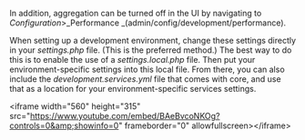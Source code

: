 In addition, aggregation can be turned off in the UI by navigating to _Configuration_&gt;_Performance _\(admin/config/development/performance\).

When setting up a development environment, change these settings directly in your _settings.php_ file. \(This is the preferred method.\) The best way to do this is to enable the use of a _settings.local.php_ file. Then put your environment-specific settings into this local file. From there, you can also include the _development.services.yml_ file that comes with core, and use that as a location for your environment-specific services settings.

&lt;iframe width="560" height="315" src="https://www.youtube.com/embed/BAeBvcoNKOg?controls=0&amp;showinfo=0" frameborder="0" allowfullscreen&gt;&lt;/iframe&gt;

